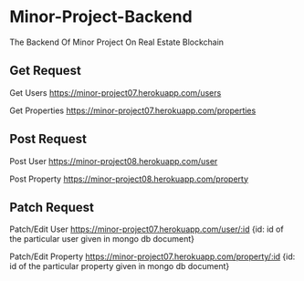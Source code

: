 # Minor-Project-Backend

The Backend Of Minor Project On Real Estate Blockchain

## Get Request

Get Users
https://minor-project07.herokuapp.com/users

Get Properties
https://minor-project07.herokuapp.com/properties

## Post Request

Post User
https://minor-project08.herokuapp.com/user

Post Property
https://minor-project08.herokuapp.com/property

## Patch Request

Patch/Edit User
https://minor-project07.herokuapp.com/user/:id {id: id of the particular user given in mongo db document}

Patch/Edit Property
https://minor-project07.herokuapp.com/property/:id {id: id of the particular property given in mongo db document}
